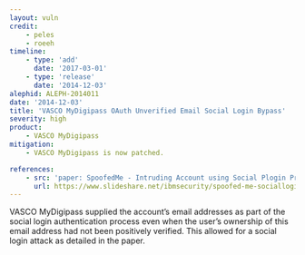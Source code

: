 ```yaml
---
layout: vuln
credit:
    - peles
    - roeeh
timeline:
    - type: 'add'
      date: '2017-03-01'
    - type: 'release'
      date: '2014-12-03' 
alephid: ALEPH-2014011
date: '2014-12-03'
title: 'VASCO MyDigipass OAuth Unverified Email Social Login Bypass'
severity: high
product:
    - VASCO MyDigipass
mitigation: 
    - VASCO MyDigipass is now patched.

references:
    - src: 'paper: SpoofedMe - Intruding Account using Social Plogin Providers'
      url: https://www.slideshare.net/ibmsecurity/spoofed-me-socialloginattack
---
```

VASCO MyDigipass supplied the account’s email addresses as part of the social login authentication process even when the user’s ownership of this email address had not been positively verified. This allowed for a social login attack as detailed in the paper.
